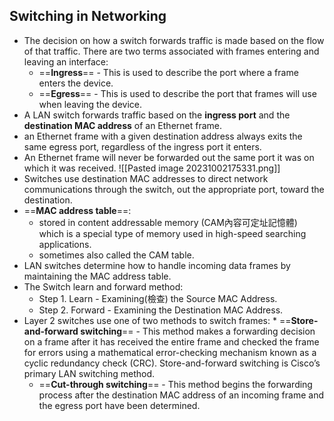 ## Switching in Networking
* The decision on how a switch forwards traffic is made based on the flow of that traffic. There are two terms associated with frames entering and leaving an interface:
	* ==**Ingress**== - This is used to describe the port where a frame enters the device.
	* ==**Egress**== - This is used to describe the port that frames will use when leaving the device.
* A LAN switch forwards traffic based on the **ingress port** and the **destination MAC address** of an Ethernet frame.
* an Ethernet frame with a given destination address always exits the same egress port, regardless of the ingress port it enters.
* An Ethernet frame will never be forwarded out the same port it was on which it was received.
	![[Pasted image 20231002175331.png]]
* Switches use destination MAC addresses to direct network communications through the switch, out the appropriate port, toward the destination.
* ==**MAC address table**==: 
	* stored in content addressable memory (CAM內容可定址記憶體) which is a special type of memory used in high-speed searching applications.
	* sometimes also called the CAM table.
* LAN switches determine how to handle incoming data frames by maintaining the MAC address table.
* The Switch learn and forward method:
	* Step 1. Learn - Examining(檢查) the Source MAC Address.
	* Step 2. Forward - Examining the Destination MAC Address.
* Layer 2 switches use one of two methods to switch frames:
		* ==**Store-and-forward switching**== - This method makes a forwarding decision on a frame after it has received the entire frame and checked the frame for errors using a mathematical error-checking mechanism known as a cyclic redundancy check (CRC). Store-and-forward switching is Cisco’s primary LAN switching method.
	- ==**Cut-through switching**== - This method begins the forwarding process after the destination MAC address of an incoming frame and the egress port have been determined.
